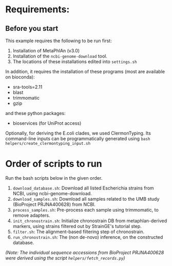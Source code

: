 # Requirements: 

## Before you start 

This example requires the following to be run first:
1) Installation of MetaPhlAn (v3.0)
2) Installation of the `ncbi-genome-download` tool.
3) The locations of these installations edited into `settings.sh`

In addition, it requires the installation of these programs (most are available on bioconda):
- sra-tools=2.11
- blast
- trimmomatic
- gzip

and these python packages:
- bioservices (for UniProt access)

Optionally, for deriving the E.coli clades, we used ClermonTyping.
Its command-line inputs can be programmatically generated using `bash helpers/create_clermontyping_input.sh`

# Order of scripts to run

Run the bash scripts below in the given order.

1. `download_database.sh`: Download all listed Escherichia strains from NCBI, using ncbi-genome-download. 
2. `download_samples.sh`: Download all samples related to the UMB study (BioProject PRJNA400628) from NCBI.
3. `process_samples.sh`: Pre-process each sample using trimmomatic, to remove adapters.
4. `init_chronostrain.sh`: Initialize chronostrain DB from metaphlan-derived markers, using strains filtered out by StrainGE's tutorial step.
5. `filter.sh`: The alignment-based filtering step of chronostrain.
6. `run_chronostrain.sh`: The (non de-novo) inference, on the constructed database.

*(Note: The individual sequence accessions from BioProject PRJNA400628 were derived using the script `helpers/fetch_records.py`)*
